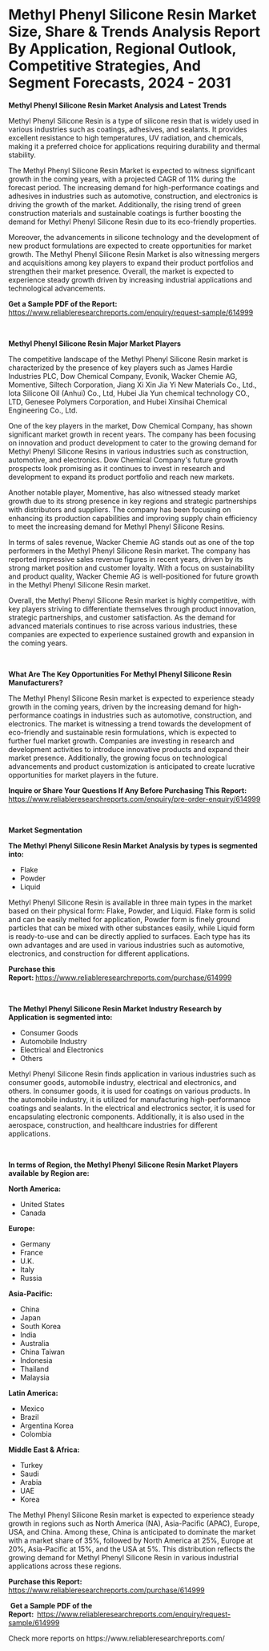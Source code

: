 <p><h1>Methyl Phenyl Silicone Resin Market Size, Share & Trends Analysis Report By Application, Regional Outlook, Competitive Strategies, And Segment Forecasts, 2024 - 2031</h1></p><p><strong>Methyl Phenyl Silicone Resin Market Analysis and Latest Trends</strong></p>
<p><p>Methyl Phenyl Silicone Resin is a type of silicone resin that is widely used in various industries such as coatings, adhesives, and sealants. It provides excellent resistance to high temperatures, UV radiation, and chemicals, making it a preferred choice for applications requiring durability and thermal stability.</p><p>The Methyl Phenyl Silicone Resin Market is expected to witness significant growth in the coming years, with a projected CAGR of 11% during the forecast period. The increasing demand for high-performance coatings and adhesives in industries such as automotive, construction, and electronics is driving the growth of the market. Additionally, the rising trend of green construction materials and sustainable coatings is further boosting the demand for Methyl Phenyl Silicone Resin due to its eco-friendly properties.</p><p>Moreover, the advancements in silicone technology and the development of new product formulations are expected to create opportunities for market growth. The Methyl Phenyl Silicone Resin Market is also witnessing mergers and acquisitions among key players to expand their product portfolios and strengthen their market presence. Overall, the market is expected to experience steady growth driven by increasing industrial applications and technological advancements.</p></p>
<p><strong>Get a Sample PDF of the Report:&nbsp;</strong> <a href="https://www.reliableresearchreports.com/enquiry/request-sample/614999">https://www.reliableresearchreports.com/enquiry/request-sample/614999</a></p>
<p>&nbsp;</p>
<p><strong>Methyl Phenyl Silicone Resin Major Market Players</strong></p>
<p><p>The competitive landscape of the Methyl Phenyl Silicone Resin market is characterized by the presence of key players such as James Hardie Industries PLC, Dow Chemical Company, Evonik, Wacker Chemie AG, Momentive, Siltech Corporation, Jiang Xi Xin Jia Yi New Materials Co., Ltd., Iota Silicone Oil (Anhui) Co., Ltd, Hubei Jia Yun chemical technology CO., LTD, Genesee Polymers Corporation, and Hubei Xinsihai Chemical Engineering Co., Ltd.</p><p>One of the key players in the market, Dow Chemical Company, has shown significant market growth in recent years. The company has been focusing on innovation and product development to cater to the growing demand for Methyl Phenyl Silicone Resins in various industries such as construction, automotive, and electronics. Dow Chemical Company's future growth prospects look promising as it continues to invest in research and development to expand its product portfolio and reach new markets.</p><p>Another notable player, Momentive, has also witnessed steady market growth due to its strong presence in key regions and strategic partnerships with distributors and suppliers. The company has been focusing on enhancing its production capabilities and improving supply chain efficiency to meet the increasing demand for Methyl Phenyl Silicone Resins.</p><p>In terms of sales revenue, Wacker Chemie AG stands out as one of the top performers in the Methyl Phenyl Silicone Resin market. The company has reported impressive sales revenue figures in recent years, driven by its strong market position and customer loyalty. With a focus on sustainability and product quality, Wacker Chemie AG is well-positioned for future growth in the Methyl Phenyl Silicone Resin market.</p><p>Overall, the Methyl Phenyl Silicone Resin market is highly competitive, with key players striving to differentiate themselves through product innovation, strategic partnerships, and customer satisfaction. As the demand for advanced materials continues to rise across various industries, these companies are expected to experience sustained growth and expansion in the coming years.</p></p>
<p>&nbsp;</p>
<p><strong>What Are The Key Opportunities For Methyl Phenyl Silicone Resin Manufacturers?</strong></p>
<p><p>The Methyl Phenyl Silicone Resin market is expected to experience steady growth in the coming years, driven by the increasing demand for high-performance coatings in industries such as automotive, construction, and electronics. The market is witnessing a trend towards the development of eco-friendly and sustainable resin formulations, which is expected to further fuel market growth. Companies are investing in research and development activities to introduce innovative products and expand their market presence. Additionally, the growing focus on technological advancements and product customization is anticipated to create lucrative opportunities for market players in the future.</p></p>
<p><strong>Inquire or Share Your Questions If Any Before Purchasing This Report:</strong> <a href="https://www.reliableresearchreports.com/enquiry/pre-order-enquiry/614999">https://www.reliableresearchreports.com/enquiry/pre-order-enquiry/614999</a></p>
<p>&nbsp;</p>
<p><strong>Market Segmentation</strong></p>
<p><strong>The Methyl Phenyl Silicone Resin Market Analysis by types is segmented into:</strong></p>
<p><ul><li>Flake</li><li>Powder</li><li>Liquid</li></ul></p>
<p><p>Methyl Phenyl Silicone Resin is available in three main types in the market based on their physical form: Flake, Powder, and Liquid. Flake form is solid and can be easily melted for application, Powder form is finely ground particles that can be mixed with other substances easily, while Liquid form is ready-to-use and can be directly applied to surfaces. Each type has its own advantages and are used in various industries such as automotive, electronics, and construction for different applications.</p></p>
<p><strong>Purchase this Report:&nbsp;</strong><a href="https://www.reliableresearchreports.com/purchase/614999">https://www.reliableresearchreports.com/purchase/614999</a></p>
<p>&nbsp;</p>
<p><strong>The Methyl Phenyl Silicone Resin Market Industry Research by Application is segmented into:</strong></p>
<p><ul><li>Consumer Goods</li><li>Automobile Industry</li><li>Electrical and Electronics</li><li>Others</li></ul></p>
<p><p>Methyl Phenyl Silicone Resin finds application in various industries such as consumer goods, automobile industry, electrical and electronics, and others. In consumer goods, it is used for coatings on various products. In the automobile industry, it is utilized for manufacturing high-performance coatings and sealants. In the electrical and electronics sector, it is used for encapsulating electronic components. Additionally, it is also used in the aerospace, construction, and healthcare industries for different applications.</p></p>
<p>&nbsp;</p>
<p><strong>In terms of Region, the Methyl Phenyl Silicone Resin Market Players available by Region are:</strong></p>
<p>
    <p> <strong> North America: </strong>
        <ul>
            <li>United States</li>
            <li>Canada</li>
        </ul>
        </p> 
    <p> <strong> Europe: </strong>
        <ul>
            <li>Germany</li>
            <li>France</li>
            <li>U.K.</li>
            <li>Italy</li>
            <li>Russia</li>
        </ul>
        </p> 
    <p> <strong> Asia-Pacific: </strong>
        <ul>
            <li>China</li>
            <li>Japan</li>
            <li>South Korea</li>
            <li>India</li>
            <li>Australia</li>
            <li>China Taiwan</li>
            <li>Indonesia</li>
            <li>Thailand</li>
            <li>Malaysia</li>
        </ul>
        </p> 
    <p> <strong> Latin America: </strong>
        <ul>
            <li>Mexico</li>
            <li>Brazil</li>
            <li>Argentina Korea</li>
            <li>Colombia</li>
        </ul>
        </p> 
    <p> <strong> Middle East & Africa: </strong>
        <ul>
            <li>Turkey</li>
            <li>Saudi</li>
            <li>Arabia</li>
            <li>UAE</li>
            <li>Korea</li>
        </ul>
    </p>
    </p>
<p><p>The Methyl Phenyl Silicone Resin market is expected to experience steady growth in regions such as North America (NA), Asia-Pacific (APAC), Europe, USA, and China. Among these, China is anticipated to dominate the market with a market share of 35%, followed by North America at 25%, Europe at 20%, Asia-Pacific at 15%, and the USA at 5%. This distribution reflects the growing demand for Methyl Phenyl Silicone Resin in various industrial applications across these regions.</p></p>
<p><strong>Purchase this Report: </strong><a href="https://www.reliableresearchreports.com/purchase/614999">https://www.reliableresearchreports.com/purchase/614999</a></p>
<p>&nbsp;<strong>Get a Sample PDF of the Report:&nbsp;&nbsp;</strong><a href="https://www.reliableresearchreports.com/enquiry/request-sample/614999">https://www.reliableresearchreports.com/enquiry/request-sample/614999</a></p>
<p><strong></strong></p>
<p>Check more reports on https://www.reliableresearchreports.com/</p>